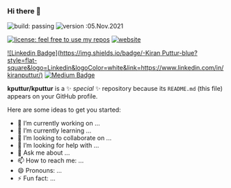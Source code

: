 ### Hi there 👋

![build: passing](https://img.shields.io/badge/build-passing-success)
![version :05.Nov.2021](https://img.shields.io/badge/version-05.Nov.2021-informational)

[![license: feel free to use my repos](https://img.shields.io/badge/license-feel%20free%20to%20use%20my%20repos-success)](https://github.com/kputtur)
[![website](https://img.shields.io/badge/website-kputtur.github.io-informational)](https://kputtur.github.io)

[![Linkedin Badge](https://img.shields.io/badge/-Kiran Puttur-blue?style=flat-square&logo=Linkedin&logoColor=white&link=https://www.linkedin.com/in/kiranputtur/)](https://www.linkedin.com/in/kiranputtur/)
[![Medium Badge](https://img.shields.io/badge/-@kiranputtur-03a57a?style=flat-square&labelColor=000000&logo=Medium&link=https://medium.com/@kiranputtur/)](https://medium.com/@kiranputtur)

**kputtur/kputtur** is a ✨ _special_ ✨ repository because its `README.md` (this file) appears on your GitHub profile.

Here are some ideas to get you started:

- 🔭 I’m currently working on ...
- 🌱 I’m currently learning ...
- 👯 I’m looking to collaborate on ...
- 🤔 I’m looking for help with ...
- 💬 Ask me about ...
- 📫 How to reach me: ...
- 😄 Pronouns: ...
- ⚡ Fun fact: ...

<!--
**kputtur/kputtur** is a ✨ _special_ ✨ repository because its `README.md` (this file) appears on your GitHub profile.

Here are some ideas to get you started:

- 🔭 I’m currently working on ...
- 🌱 I’m currently learning ...
- 👯 I’m looking to collaborate on ...
- 🤔 I’m looking for help with ...
- 💬 Ask me about ...
- 📫 How to reach me: ...
- 😄 Pronouns: ...
- ⚡ Fun fact: ...
-->
